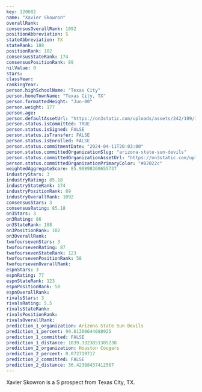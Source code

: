 ```yaml
---
key: 120682
name: "Xavier Skowron"
overallRank: 
consensusOverallRank: 1092
positionAbbreviation: S
stateAbbreviation: TX
stateRank: 188
positionRank: 102
consensusStateRank: 174
consensusPositionRank: 89
nilValue: 0
stars: 
classYear: 
rankingYear: 
person.highSchoolName: "Texas City"
person.homeTownName: "Texas City, TX"
person.formattedHeight: "Jun-00"
person.weight: 177
person.age: 
person.defaultAssetUrl: "https://on3static.com/uploads/assets/242/109/109242.jpeg"
person.status.isCommitted: TRUE
person.status.isSigned: FALSE
person.status.isTransfer: FALSE
person.status.isEnrolled: FALSE
person.status.commitmentDate: "2024-04-11T20:03:00"
person.status.committedOrganizationSlug: "arizona-state-sun-devils"
person.status.committedOrganizationAssetUrl: "https://on3static.com/uploads/assets/751/149/149751.svg"
person.status.committedOrganizationPrimaryColor: "#82022c"
weightedAggregateScore: 85.90898360655737
industryStars: 3
industryRating: 85.18
industryStateRank: 174
industryPositionRank: 89
industryOverallRank: 1092
consensusStars: 3
consensusRating: 85.18
on3Stars: 3
on3Rating: 86
on3StateRank: 188
on3PositionRank: 102
on3OverallRank: 
twofoursevenStars: 3
twofoursevenRating: 87
twofoursevenStateRank: 123
twofoursevenPositionRank: 58
twofoursevenOverallRank: 
espnStars: 3
espnRating: 77
espnStateRank: 123
espnPositionRank: 58
espnOverallRank: 
rivalsStars: 3
rivalsRating: 5.5
rivalsStateRank: 
rivalsPositionRank: 
rivalsOverallRank: 
prediction_1_organization: Arizona State Sun Devils
prediction_1_percent: 99.81300644088925
prediction_1_committed: FALSE
prediction_1_distance: 1039.3323851305238
prediction_2_organization: Houston Cougars
prediction_2_percent: 0.072719717
prediction_2_committed: FALSE
prediction_2_distance: 36.42388437412567
---
```

Xavier Skowron is a S prospect from Texas City, TX.